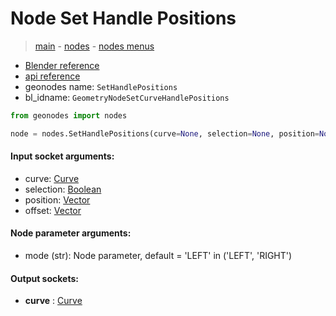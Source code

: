 # Node Set Handle Positions

> [main](../structure.md) - [nodes](nodes.md) - [nodes menus](nodes_menus.md)

- [Blender reference](https://docs.blender.org/manual/en/latest/modeling/geometry_nodes/curve/set_handle_positions.html)
- [api reference](https://docs.blender.org/api/current/bpy.types.GeometryNodeSetCurveHandlePositions.html)
- geonodes name: `SetHandlePositions`
- bl_idname: `GeometryNodeSetCurveHandlePositions`

```python
from geonodes import nodes

node = nodes.SetHandlePositions(curve=None, selection=None, position=None, offset=None, mode='LEFT')
```

#### Input socket arguments:

- curve: [Curve](Curve.md)
- selection: [Boolean](Boolean.md)
- position: [Vector](Vector.md)
- offset: [Vector](Vector.md)

#### Node parameter arguments:

- mode (str): Node parameter, default = 'LEFT' in ('LEFT', 'RIGHT')

#### Output sockets:

- **curve** : [Curve](Curve.md)

